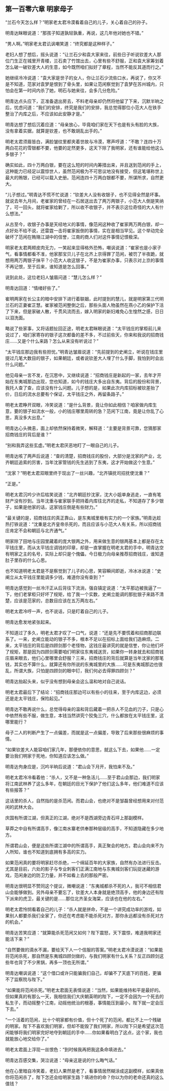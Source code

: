 ## 第一百零六章 **明家母子**

“兰石今天怎么样？”明家老太君冷漠看着自己的儿子，关心着自己的孙子。

明青达眯眼说道：“那孩子知道孰轻孰重，再说，这几年他对她也不错。”

“男人啊。”明家老太君讥讽嘲笑道：“终究都是这种样子。”

老妇人想了想后，摇头说道：“让兰石少和袁大家来往，前些日子听说钦差大人那位门生正在城里开青楼，兰石卖了竹馆出去，心里有些不舒服，正和袁大家筹划着怎么破一破钦差大人的生意，如今既然咱们拟好了章程，当然不能反其道而行之。”

她继续冷冷说道：“袁大家是世子的女人，你让兰石少流些口水，再说了，你又不是不知道，范家对袁梦是恨到了骨头里，如果让范闲察觉到了袁梦在苏州城内，只怕会在第一时间内杀了她，明石与她来往，会多几分危险。”

明青达点头应下，正准备退出房去，不料老母亲却仍然将他留了下来，沉默半晌之后，忧虑问道：“我们的安排，终究是我们的安排，我总觉得那位小范大人在铁手整治了内库之后，不应该如此安静才是。”

明青达想了想后沉着应道：“母亲放心，毕竟咱们家在天下也是有头有脸的大族，没有拿着实据，就算是钦差，也不敢胡乱出手的。”

明老太君须眉皆白，满脸皱纹里都夹着世故与冷漠，寒声哼道：“不敢？连四十万两白花花的雪银都不要，他要的定然更多，这天下除了我明家，还有谁能给他这么多银子？”

确实如此，四十万两白银，要在这么短的时间内筹措出来，并且送到范闲的手上，这种能力已经足以震惊世人，虽然范闲极为不可思议地没有接受，但这笔堪称世上最大的贿银，已经可以载入史册。范闲连四十万两白银都不要，所谋所求，自然更大。

“儿子想过。”明青达不慌不忙说道：“钦差大人没有收银子，也不见得全然是坏事。就说去年九月间，老崔家的曾经在一石居送出去了两万两银子，小范大人倒是笑纳了，可一回头，就将崔家给剿了，所以收不收银子，并不表示这位奇怪的大人有什么想法。”

从古至今，收银子办事是天经地义的事情，像范闲这种收了崔家两万两白银，却一点好处不给不说，还雷霆一击将崔家扳倒的事情，实在是相当罕见。这个举动完全破坏了范闲在贿赂江湖中的信誉，江南的商人们对这件事情记恨极深。

明家老太君两颊皮肉无力，一笑起来显得格外恐怖，嘲讽说道：“崔家也是小家子气，看事情都看不准，他家那宝贝儿子在北齐上京得罪了范闲，被罚了半夜跪，就想用两万两银子抹平？小范大人收这银子，不是为崔家办事，只表示对上京的事情不再记恨，至于后来，谁知道是怎么回事。”

说到此处，这位老妇人皱眉问道：“慧儿怎么样？”

明青达回道：“情绪好些了。”

崔明两家在长公主的暗中安排下进行着联姻，此时提到的慧儿，就是明家第三代明兰石的正妻崔芷慧。崔家被范闲整倒之后，那些头面人物虽然在燕小乙的保护下活了下来，但是家破人散，千贯风流而去，嫁入明家的新妇难免心生惶然之感，日日以泪洗面。

略说了些家事，又将话题扯回正途，明老太君眯眼说道：“太平钱庄的掌柜前儿来说过了，咱们家寄存的银子这次都备的差不多，不过前些天，你来和我说的招商钱庄……又是个什么来路？怎么从来没有听说过？”

“太平钱庄那边我有些担忧。”明青达皱眉说道：“先前提到的史阐立，听说在钱庄里提过几笔大数目的银子，如果朝廷，或者说钦差大人埋了什么手脚，我怕到时会出什么问题。”

他见母亲一言不发，在沉思中，又继续说道：“招商钱庄是新起的一家，去年才开始在东夷城那边出现，您也知道，如今的钱庄大多出自东夷。背后的股份和背景，我托人查了查，应该没有什么问题。儿子想的是，如果此次内库招标被钦差抬了价，日后的流水总要有个保证，太平钱庄之外，再留条路子。”

明老太君睁开双眼，冷笑说道：“是什么背景，竟让你如此相信？咱家做内库生意，要的银子如流水一般，小的钱庄哪里周转的急？范闲下江南，竟是让你乱了心思，真没多大出息。”

明青达心头微恚，面上却依然保持着微笑，解释道：“主要是背景可靠，您猜那家招商钱庄的背后是谁？”

“别和我弄这些玄虚。”明老太君厌恶地盯了一眼自己的儿子。

明青达咳了两声后说道：“查的清楚，招商钱庄的股份，大部分是沈家的产业，北齐朝廷追索的厉害，当年沈家管钱的先生逃到了东夷，这才开始做这个生意。”

“沈家？”明老太君双眼里终于现出了一丝兴趣，“北齐镇抚司招抚使沈重？”

“正是。”

明老太君沉吟少许后枯笑说道：“北齐朝廷抄沈家，沈大小姐单身逃走，一直有笔财产没有抄到。当年沈重与崔家联手把持着内库往北齐的走私，不知道存了多少银子，如果是他家的话，这家钱庄倒是有些财力。”

“最关键的是，招商钱庄的真正靠山，是东夷城里极有实力的一个家族。”明青达趁热打铁说道：“沈重是北齐皇帝杀死的，而且应该与小范大人有关系，所以招商钱庄肯定不会和朝廷与北齐通气。”

明家除了田地与庄园里藏着的庞大银两之外，用来做生意的银两基本上都是存在太平钱庄里，而从太平钱庄调钱的印章，却是一直掌握在明老太君的手中，明青达空有明家之主的名号，实际上却只是个傀儡，今日极力向母亲推荐招商钱庄，谁知道肚子里存的什么心思。

也不知道明老太君是不是察觉到了儿子的心思，笑容瞬间即逝，冷冰冰说道：“史阐立从太平钱庄里能调多少钱，难道你没有查到？”

明青达感觉到一丝冷汗正从后背往下流淌，强自镇定说道：“太平那边被我逼了一下，他们老掌柜只好坏了规矩，给了我一个实数，史阐立能调的那批银子来路不清楚，应该是范家的，总数目应该在五万两左右。”

明老太君冷哼一声，也不说话，只是盯着自己的儿子。

明青达愈发地紧张起来。

不知道过了多久，明老太君才叹了一口气，说道：“还是先不要慌着和招商那边联系了。一来，史阐立能动的银子不多，根本不足以在招标上面给我们造麻烦。二来，太平钱庄的背后是四顾剑那个老怪物，这钱庄最讲究的就是信誉，你让他们坏了规矩，那是因为四顾剑需要咱们明家往东夷城送货，如果你一转身就去和招商钱庄眉来眼去，他们心里哪里会舒服？三来，招商钱庄的背后就算是当年沈家的那笔钱，其实也不算什么，就算还有你所说的东夷城里的大族……可是东夷城那边也很乱，所谓大族，只怕是四顾剑的眼中钉，我们何必去得罪四顾剑？”

明青达抬起头来，似乎没有想到母亲会这么温和地对自己说话。

明老太君最后下了结论：“招商钱庄那边可以有些小的往来，至于内库这边，必须还是走太平钱庄，保险起见。”

明青达不敢再说什么，总觉得母亲的温和背后藏着一把杀人不见血的刀子，只是心中依然有些不服，做生意，本钱当然讲究个狡兔三穴，什么都放在太平钱庄里，这哪里能行？

母子二人的判断产生了一点偏差，而就是这一点偏差，导致了后来那些很麻烦的事情。

“如果钦差大人能容咱们家几年，那便依你的意思，就这么下去，如果他……一定要治我们明家于死地，你知道应该怎么做。”

明青达佝身应是，沉吟半晌后说道：“君山会下月开，我怕来不及。”

明老太君冷冷看着他：“杀人，又不是一种急活儿……至于君山会那边，我们明家将江南武林养了这么多年，在朝廷的目光下保护了他们这么多年，他们难道不应该有些报答？”

这话里的杀人，自然指的是杀范闲。而君山会，也绝对不是邹磊曾经想用来对付范闲的武林大会。

庆国有所谓江湖，但真正的江湖，绝对不是西湖旁边青石坪上那副模样。

草莽之中自有所谓高手，像江南水寨老供奉那种层级的高手，不知道隐藏在多少地方。

所谓君山会，便是这些所谓江湖中的所谓高手，真正聚会的地方。君山会向来不为人所知，谁也不知道到底拥有多高的实力。

如果范闲真的要将明家赶尽杀绝，一个绵延百年的大家族，自然有办法进行反击。尤其是目前，六处的影子与专业刺客们正满江南地与东夷城剑客们玩捉迷藏的游戏，范闲身边的防卫力量，并不如看上去的那般严密。

明青达很明显不赞同这个提议，微嘲说道：“东夷城都杀不死的人，我可不相信君山会能够做到。另外母亲不要忘了，钦差大人本身就是绝顶高手，他的身边还有陛下派来的虎卫，最关键的是……那位北齐圣女海棠，应该也在他的左右。”

明老太君怜悯看着自己的儿子：“杀人就是拼命，不是一个讲究成功率的游戏，如果别人都要杀我们全家了，你还在考虑能不能杀死对方，那你永远都没有杀死对方的机会。”

明青达苦笑应道：“就算能杀死范闲又如何？陛下震怒，天下震惊，难道我明家还能活下来？”

“自然要做的滴水不漏，要给天下人一个信服的答案。”明老太君冷漠说道：“如果能将范闲杀死，那自然是东夷城四顾剑做的，与我们明家有什么关系？反正四顾剑这些年也背了不少黑锅，再多一顶也无所谓。”

明青达嘲讽说道：“这个借口或许只能骗我们自己，却骗不了天底下的百姓，更骗不了监察院与陛下。”

“如果能将范闲杀死。”明老太君面无表情说道：“当然，如果能维持和平是最好的。但如果真的有那么一天，我相信我们大庆朝英明的陛下，一定不会因为一个死去的私生子，而动摇整个江南，动摇他统治的根基，事情能压到最小，陛下就一定会压下去。”

“一个活着的范闲，比十个明家都有价值，但十个死了的范闲，都比不上一个残破的明家。陛下不喜欢我们明家，但却不能毁了我们明家，所以陛下只是希望这次范闲能够将我们明家完好地夺到朝廷的手中……你如果看明白了这点，这个家，我也就能放心地交给你了。”

明老太君面上浮现一丝恨色：“到时候我再把我这条命填进去。”

明青达百感交集，哭泣说道：“母亲这是说的什么晦气话。”

他在心里暗自冷笑着，老妇人果然是老了，看事情居然糊涂成这副模样，如果真依你将范闲杀了，陛下怎还会给明家生路？填进你的命？你以为你的老命还真的这么值钱？

